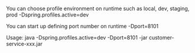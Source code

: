 You can choose profile environment on runtime such as local, dev, staging, prod 
  -Dspring.profiles.active=dev 

You can start up defining port number on runtime 
  -Dport=8101

Usage: 
java -Dspring.profiles.active=dev -Dport=8101 -jar customer-service-xxx.jar 
